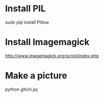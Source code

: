 # Install PIL
sudo pip install Pillow

# Install Imagemagick
http://www.imagemagick.org/script/index.php

# Make a picture
python gltich.py <someimage>
